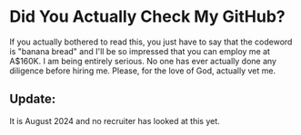 # Did You Actually Check My GitHub?

If you actually bothered to read this, you just have to say that the codeword is "banana bread" and I'll be so impressed that you can employ me at A$160K. I am being entirely serious. No one has ever actually done any diligence before hiring me. Please, for the love of God, actually vet me.

## Update:

It is August 2024 and no recruiter has looked at this yet.

